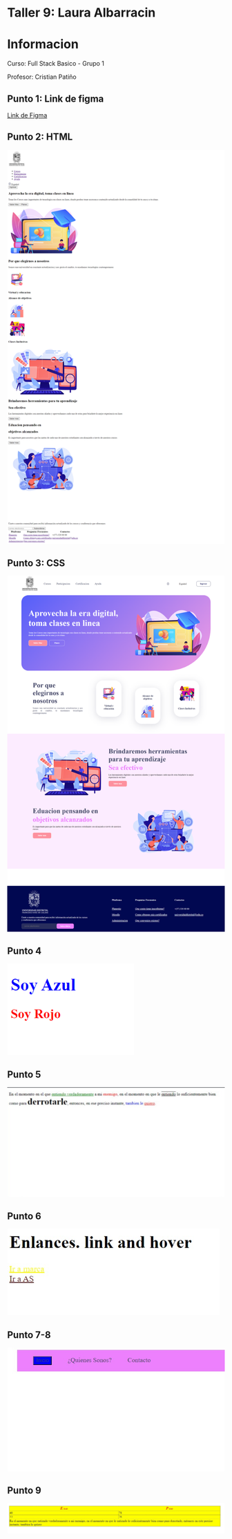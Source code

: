 <h1>Taller 9: Laura Albarracin</h1>

<h1>Informacion</h2>
<p>Curso: Full Stack Basico - Grupo 1</p>
<p>Profesor: Cristian Patiño</a>

<h2>Punto 1: Link de figma</h2>
<a href="https://www.figma.com/file/jQSuHHzzQVeWHFsXltMdzj/Laura-Albarracin---Ejercicio-9?type=design&node-id=0%3A1&mode=design&t=39Q4toQcx0ZL2K4p-1">Link de Figma</a>

<h2>Punto 2: HTML</h2>
<img src="./Public%201/Images/Html.png" alt="html">

<h2>Punto 3: CSS</h2>
<img src="./Public%201/Images/Css.png">

<h2>Punto 4</h2>
<img src="./Public%201/Images/Punto%204.png">

<h2>Punto 5</h2>

<img src="./Public%201/Images/Punto%205.png.jpeg">

<h2>Punto 6</h2>

<img src="./Public 1/Images/Punto 6.jpeg">

<h2>Punto 7-8</h2>
<img src="./Public 1/Images/Punto 7-8.jpeg">

<h2>Punto 9</h2>
<img src="./Public 1/Images/Punto 9.jpeg">